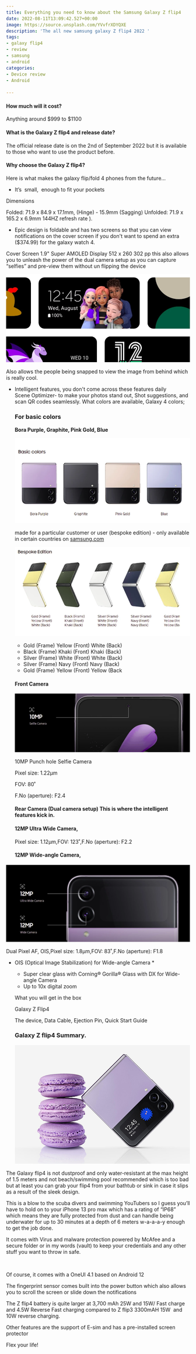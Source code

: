 ```yaml
---
title: Everything you need to know about the Samsung Galaxy Z flip4
date: 2022-08-11T13:09:42.527+00:00
image: https://source.unsplash.com/YVvfrXDYQXE
description: 'The all new samsung galaxy Z flip4 2022 '
tags:
- galaxy flip4
- review
- samsung
- android
categories:
- Device review
- Android

---
```

#### How much will it cost?

Anything around $999 to $1100

#### What is the Galaxy Z flip4 and release date?

The official release date is on the 2nd of September 2022 but it is available to those who want to use the product before.

#### Why choose the Galaxy Z flip4?

Here is what makes the galaxy flip/fold 4 phones from the future…

* It’s  small,  enough to fit your pockets

Dimensions

Folded: 71.9 x 84.9 x 17.1mm, (Hinge) - 15.9mm (Sagging) Unfolded: 71.9 x 165.2 x 6.9mm 144HZ refresh rate ).

* Epic design is foldable and has two screens so that you can view notifications on the cover screen if you don't want to spend an extra ($374.99) for the galaxy watch 4.

Cover Screen 1.9" Super AMOLED Display 512 x 260 302 pp this also allows you to unleash the power of the dual camera setup as you can capture “selfies” and pre-view them without un flipping the device

![Everything you need to know about the Samsung Galaxy Z flip4.](screenshot-from-2022-08-12-17-38-47.webp "photo by samsung.com")

Also allows the people being snapped to view the image from behind which is really cool.

* Intelligent features, you don't come across these features daily      Scene Optimizer- to make your photos stand out, Shot suggestions, and scan QR codes seamlessly.                                What colors are available, Galaxy 4 colors;

  ### For basic colors

  **Bora Purple, Graphite, Pink Gold, Blue**

  ![Everything you need to know about the Samsung Galaxy Z flip4](screenshot-from-2022-08-12-16-58-28.webp "basic flip4 colors image courtesy of samsung.com")

  made for a particular customer or user (bespoke edition) - only available in certain countries on [samsung.com](http://samsung.com)

  ![Everything you need to know about the Samsung Galaxy Z flip4](screenshot-from-2022-08-12-16-58-34.webp "bespoke colors image coutesy of samsung.com")
  * Gold (Frame) Yellow (Front) White (Back)
  * Black (Frame) Khaki (Front) Khaki (Back)
  * Silver (Frame) White (Front) White (Back)
  * Silver (Frame) Navy (Front) Navy (Back)
  * Gold (Frame) Yellow (Front) Yellow (Back

  #### Front Camera

  ![Everything you need to know about the Samsung Galaxy Z flip4.](screenshot-from-2022-08-12-17-38-17.webp "photo by samsung.com")

  10MP Punch hole Selfie Camera

  Pixel size: 1.22μm

  FOV: 80˚

  F.No (aperture): F2.4

  #### Rear Camera (Dual camera setup) This is where the intelligent features kick in.

  #### 12MP Ultra Wide Camera,

  Pixel size: 1.12μm,FOV: 123˚,F.No (aperture): F2.2

  #### 12MP Wide-angle Camera,

![Everything you need to know about the Samsung Galaxy Z flip4.](screenshot-from-2022-08-12-17-38-12.webp "photo by samsung.com")

Dual Pixel AF, OIS,Pixel size: 1.8μm,FOV: 83˚,F.No (aperture): F1.8

* OIS (Optical Image Stabilization) for Wide-angle Camera
  * 
  * Super clear glass with Corning® Gorilla® Glass with DX for Wide-angle Camera
  * Up to 10x digital zoom

  What you will get in the box

  Galaxy Z Flip4

  The device, Data Cable, Ejection Pin, Quick Start Guide

  ### Galaxy Z flip4 Summary.

  ![Everything you need to know about the Samsung Galaxy Z flip4](galaxy-z-flip4_highlights_compact_img.jpg "image courtesy to samsun.com")

The Galaxy flip4 is not dustproof and only water-resistant at the max height of 1.5 meters and not beach/swimming pool recommended which is too bad but at least you can grab your flip4 from your bathtub or sink in case it slips as a result of the sleek design.

This is a blow to the scuba divers and swimming YouTubers so I guess you’ll have to hold on to your iPhone 13 pro max which has a rating of “IP68” which means they are fully protected from dust and can handle being underwater for up to 30 minutes at a depth of 6 meters w-a-a-a-y enough to get the job done.

It comes with Virus and malware protection powered by McAfee and a secure folder or in my words (vault) to keep your credentials and any other stuff you want to throw in safe.

![]()

Of course, it comes with a OneUI 4.1 based on Android 12

The fingerprint sensor comes built into the power button which also allows you to scroll the screen or slide down the notifications

The Z flip4 battery is quite larger at 3,700 mAh 25W and 15W/ Fast charge and 4.5W Reverse Fast charging compared to Z flip3 3300mAH 15W  and 10W reverse charging.

Other features are the support of E-sim and has a pre-installed screen protector

Flex your life!